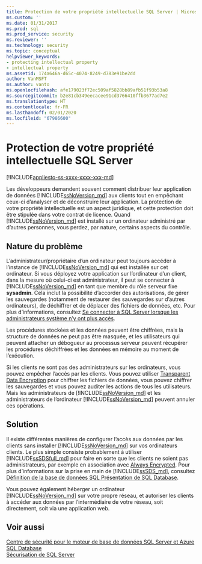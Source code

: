 ```yaml
---
title: Protection de votre propriété intellectuelle SQL Server | Microsoft Docs
ms.custom: ''
ms.date: 01/31/2017
ms.prod: sql
ms.prod_service: security
ms.reviewer: ''
ms.technology: security
ms.topic: conceptual
helpviewer_keywords:
- protecting intellectual property
- intellectual property
ms.assetid: 174a646a-d65c-4074-8249-d783e91be2dd
author: VanMSFT
ms.author: vanto
ms.openlocfilehash: afe179023f72ec509af5828bb89afb51f93b53a8
ms.sourcegitcommit: b2e81cb349eecacee91cd3766410ffb3677ad7e2
ms.translationtype: HT
ms.contentlocale: fr-FR
ms.lasthandoff: 02/01/2020
ms.locfileid: "67986600"
---
```

# <a name="protecting-your-sql-server-intellectual-property"></a>Protection de votre propriété intellectuelle SQL Server
[!INCLUDE[appliesto-ss-xxxx-xxxx-xxx-md](../../includes/appliesto-ss-xxxx-xxxx-xxx-md.md)]

Les développeurs demandent souvent comment distribuer leur application de données [!INCLUDE[ssNoVersion_md](../../includes/ssnoversion-md.md)] aux clients tout en empêchant ceux-ci d’analyser et de déconstruire leur application. La protection de votre propriété intellectuelle est un aspect juridique, et cette protection doit être stipulée dans votre contrat de licence. Quand [!INCLUDE[ssNoVersion_md](../../includes/ssnoversion-md.md)] est installé sur un ordinateur administré par d’autres personnes, vous perdez, par nature, certains aspects du contrôle. 

## <a name="nature-of-the-problem"></a>Nature du problème
L’administrateur/propriétaire d’un ordinateur peut toujours accéder à l’instance de [!INCLUDE[ssNoVersion_md](../../includes/ssnoversion-md.md)] qui est installée sur cet ordinateur. Si vous déployez votre application sur l’ordinateur d’un client, dans la mesure où celui-ci est administrateur, il peut se connecter à [!INCLUDE[ssNoVersion_md](../../includes/ssnoversion-md.md)] en tant que membre du rôle serveur fixe **sysadmin**. Cela inclut la possibilité d’accorder des autorisations, de gérer les sauvegardes (notamment de restaurer des sauvegardes sur d’autres ordinateurs), de déchiffrer et de déplacer des fichiers de données, etc. Pour plus d’informations, consultez [Se connecter à SQL Server lorsque les administrateurs système n’y ont plus accès](../../database-engine/configure-windows/connect-to-sql-server-when-system-administrators-are-locked-out.md). 

Les procédures stockées et les données peuvent être chiffrées, mais la structure de données ne peut pas être masquée, et les utilisateurs qui peuvent attacher un débogueur au processus serveur peuvent récupérer les procédures déchiffrées et les données en mémoire au moment de l’exécution.

Si les clients ne sont pas des administrateurs sur les ordinateurs, vous pouvez empêcher l’accès par les clients. Vous pouvez utiliser [Transparent Data Encryption](../../relational-databases/security/encryption/transparent-data-encryption.md) pour chiffrer les fichiers de données, vous pouvez chiffrer les sauvegardes et vous pouvez auditer les actions de tous les utilisateurs. Mais les administrateurs de [!INCLUDE[ssNoVersion_md](../../includes/ssnoversion-md.md)] et les administrateurs de l’ordinateur [!INCLUDE[ssNoVersion_md](../../includes/ssnoversion-md.md)] peuvent annuler ces opérations.

## <a name="solution"></a>Solution
Il existe différentes manières de configurer l’accès aux données par les clients sans installer [!INCLUDE[ssNoVersion_md](../../includes/ssnoversion-md.md)] sur vos ordinateurs clients. Le plus simple consiste probablement à utiliser [!INCLUDE[ssSDSfull_md](../../includes/sssdsfull-md.md)] pour faire en sorte que les clients ne soient pas administrateurs, par exemple en association avec [Always Encrypted](../../relational-databases/security/encryption/always-encrypted-database-engine.md). Pour plus d’informations sur la prise en main de [!INCLUDE[ssSDS_md](../../includes/sssds-md.md)], consultez [Définition de la base de données SQL Présentation de SQL Database](https://docs.microsoft.com/azure/sql-database/sql-database-technical-overview).  

Vous pouvez également héberger un ordinateur [!INCLUDE[ssNoVersion_md](../../includes/ssnoversion-md.md)] sur votre propre réseau, et autoriser les clients à accéder aux données par l’intermédiaire de votre réseau, soit directement, soit via une application web.

## <a name="see-also"></a>Voir aussi

[Centre de sécurité pour le moteur de base de données SQL Server et Azure SQL Database](../../relational-databases/security/security-center-for-sql-server-database-engine-and-azure-sql-database.md)  
[Sécurisation de SQL Server](../../relational-databases/security/securing-sql-server.md)  

